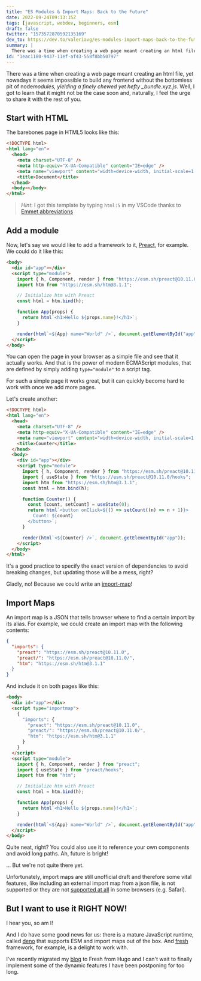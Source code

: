 ```yaml
---
title: "ES Modules & Import Maps: Back to the Future"
date: 2022-09-24T09:13:15Z
tags: [javascript, webdev, beginners, esm]
draft: false
twitter: "1573572870592135169"
dev_to: https://dev.to/valeriavg/es-modules-import-maps-back-to-the-future-56o
summary: |
  There was a time when creating a web page meant creating an html file, yet nowadays it seems impossible to build any frontend without the bottomless pit of node_modules, yielding a finely chewed yet hefty bundle.xyz.js. Well, I got to learn that it might not be the case soon and, naturally, I feel the urge to share it with the rest of you.
id: "1eac1180-9437-11ef-af43-558f8bb50797"
---
```


There was a time when creating a web page meant creating an html file, yet nowadays it seems impossible to build any frontend without the bottomless pit of node*modules, yielding a finely chewed yet hefty \_bundle.xyz.js*. Well, I got to learn that it might not be the case soon and, naturally, I feel the urge to share it with the rest of you.

## Start with HTML

The barebones page in HTML5 looks like this:

```html
<!DOCTYPE html>
<html lang="en">
  <head>
    <meta charset="UTF-8" />
    <meta http-equiv="X-UA-Compatible" content="IE=edge" />
    <meta name="viewport" content="width=device-width, initial-scale=1.0" />
    <title>Document</title>
  </head>
  <body></body>
</html>
```

> _Hint_: I got this template by typing `html:5` in my VSCode thanks to [Emmet abbreviations](https://code.visualstudio.com/docs/editor/emmet)

## Add a module

Now, let's say we would like to add a framework to it, [Preact](https://preactjs.com/), for example.
We could do it like this:

```html
<body>
  <div id="app"></div>
  <script type="module">
    import { h, Component, render } from "https://esm.sh/preact@10.11.0";
    import htm from "https://esm.sh/htm@3.1.1";

    // Initialize htm with Preact
    const html = htm.bind(h);

    function App(props) {
      return html`<h1>Hello ${props.name}!</h1>`;
    }

    render(html`<${App} name="World" />`, document.getElementById("app"));
  </script>
</body>
```

You can open the page in your browser as a simple file and see that it actually works. And that is the power of modern ECMAScript modules, that are defined by simply adding `type="module"` to a script tag.

For such a simple page it works great, but it can quickly become hard to work with once we add more pages.

Let's create another:

```html
<!DOCTYPE html>
<html lang="en">
  <head>
    <meta charset="UTF-8" />
    <meta http-equiv="X-UA-Compatible" content="IE=edge" />
    <meta name="viewport" content="width=device-width, initial-scale=1.0" />
    <title>Counter</title>
  </head>
  <body>
    <div id="app"></div>
    <script type="module">
      import { h, Component, render } from "https://esm.sh/preact@10.11.0";
      import { useState } from "https://esm.sh/preact@10.11.0/hooks";
      import htm from "https://esm.sh/htm@3.1.1";
      const html = htm.bind(h);

      function Counter() {
        const [count, setCount] = useState(0);
        return html`<button onClick=${() => setCount((n) => n + 1)}>
          Count: ${count}
        </button>`;
      }

      render(html`<${Counter} />`, document.getElementById("app"));
    </script>
  </body>
</html>
```

It's a good practice to specify the exact version of dependencies to avoid breaking changes, but updating those will be a mess, right?

Gladly, no! Because we could write an [import-map](https://wicg.github.io/import-maps/)!

## Import Maps

An import map is a JSON that tells browser where to find a certain import by its alias. For example, we could create an import map with the following contents:

```json
{
  "imports": {
    "preact": "https://esm.sh/preact@10.11.0",
    "preact/": "https://esm.sh/preact@10.11.0/",
    "htm": "https://esm.sh/htm@3.1.1"
  }
}
```

And include it on both pages like this:

```html
<body>
  <div id="app"></div>
  <script type="importmap">
    {
      "imports": {
        "preact": "https://esm.sh/preact@10.11.0",
        "preact/": "https://esm.sh/preact@10.11.0/",
        "htm": "https://esm.sh/htm@3.1.1"
      }
    }
  </script>
  <script type="module">
    import { h, Component, render } from "preact";
    import { useState } from "preact/hooks";
    import htm from "htm";

    // Initialize htm with Preact
    const html = htm.bind(h);

    function App(props) {
      return html`<h1>Hello ${props.name}!</h1>`;
    }

    render(html`<${App} name="World" />`, document.getElementById("app"));
  </script>
</body>
```

Quite neat, right? You could also use it to reference your own components and avoid long paths. Ah, future is bright!

... But we're not quite there yet.

Unfortunately, import maps are still unofficial draft and therefore some vital features, like including an external import map from a json file, is not supported or they are not [supported at all](https://caniuse.com/?search=importmap) in some browsers (e.g. Safari).

## But I want to use it RIGHT NOW!

I hear you, so am I!

And I do have some good news for us: there is a mature JavaScript runtime, called [deno](https://deno.land/) that supports ESM and import maps out of the box. And [fresh](https://fresh.deno.dev/) framework, for example, is a delight to work with.

I've recently migrated my [blog](https://github.com/ValeriaVG/valeriavg.dev) to Fresh from Hugo and I can't wait to finally implement some of the dynamic features I have been postponing for too long.

